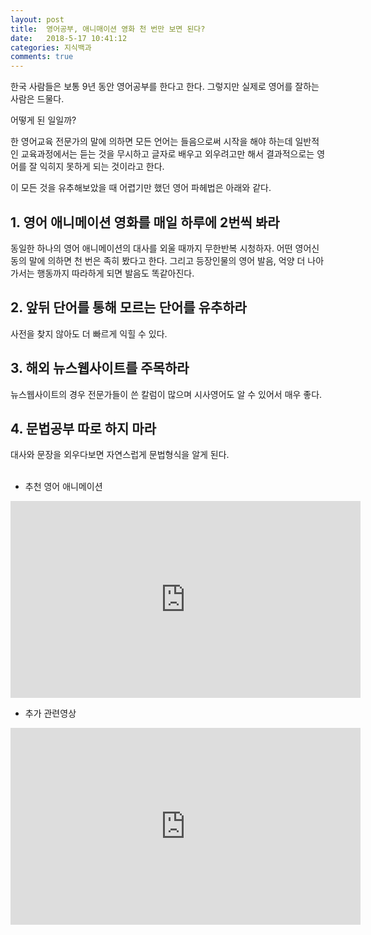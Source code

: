 ```yaml
---
layout: post
title:  영어공부, 애니매이션 영화 천 번만 보면 된다?
date:   2018-5-17 10:41:12
categories: 지식백과
comments: true
---
```



<p class="active"><span class="re_green">한국 사람들은</span> 보통 <span class="re_green">9년 동안</span> 영어공부를 한다고 한다. 그렇지만 실제로 영어를 잘하는 사람은 드물다.</p>
<p class="active">어떻게 된 일일까?</p>
<p>한 영어교육 전문가의 말에 의하면 모든 언어는 들음으로써 시작을 해야 하는데 일반적인 교육과정에서는 듣는 것을 무시하고 글자로 배우고 외우려고만 해서 결과적으로는 영어를 잘 익히지 못하게 되는 것이라고 한다. </p>
<p>이 모든 것을 유추해보았을 때 어렵기만 했던 영어 파헤법은 아래와 같다.<br>


<h2>1. 영어 애니메이션 영화를 매일 하루에 2번씩 봐라</h2><p>동일한 하나의 영어 애니메이션의 대사를 외울 때까지 무한반복 시청하자. 어떤 영어신동의 말에 의하면 천 번은 족히 봤다고 한다. 그리고 등장인물의 영어 발음, 억양 더 나아가서는 행동까지 따라하게 되면 발음도 똑같아진다.</p><h2>2. 앞뒤 단어를 통해 모르는 단어를 유추하라</h2><p>사전을 찾지 않아도 더 빠르게 익힐 수 있다.</p><h2>3. 해외 뉴스웹사이트를 주목하라</h2><p>뉴스웹사이트의 경우 전문가들이 쓴 칼럼이 많으며 시사영어도 알 수 있어서 매우 좋다.</p><h2>4. 문법공부 따로 하지 마라</h2><p>대사와 문장을 외우다보면 자연스럽게 문법형식을 알게 된다.<br> &nbsp;</p><ul><li>추천 영어 애니메이션</li></ul><p><iframe width="560" height="315" src="https://www.youtube.com/embed/KTp4G-ls6T4?rel=0" frameborder="0" allowfullscreen="allowfullscreen"></iframe></p><ul><li>추가 관련영상</li></ul><p><iframe width="560" height="315" src="https://www.youtube.com/embed/6zJR_qrK6k0?rel=0" frameborder="0" allowfullscreen="allowfullscreen">&amp;lt;span data-mce-type="bookmark" style="display: inline-block; width: 0px; overflow: hidden; line-height: 0;" class="mce_SELRES_start"&amp;gt;﻿&amp;lt;/span&amp;gt;</iframe></p>